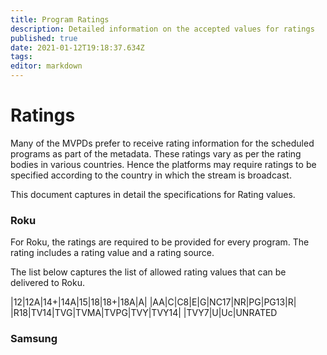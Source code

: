 ```yaml
---
title: Program Ratings
description: Detailed information on the accepted values for ratings
published: true
date: 2021-01-12T19:18:37.634Z
tags: 
editor: markdown
---
```


# Ratings
Many of the MVPDs prefer to receive rating information for the scheduled programs as part of the metadata. These ratings vary as per the rating bodies in various countries. Hence the platforms may require ratings to be specified according to the country in which the stream is broadcast.

This document captures in detail the specifications for Rating values.

### Roku

For Roku, the ratings are required to be provided for every program. The rating includes a rating value and a rating source. 

The list below captures the list of allowed rating values that can be delivered to Roku.

|12|12A|14+|14A|15|18|18+|18A|A|
|AA|C|C8|E|G|NC17|NR|PG|PG13|R|
|R18|TV14|TVG|TVMA|TVPG|TVY|TVY14|
|TVY7|U|Uc|UNRATED

### Samsung